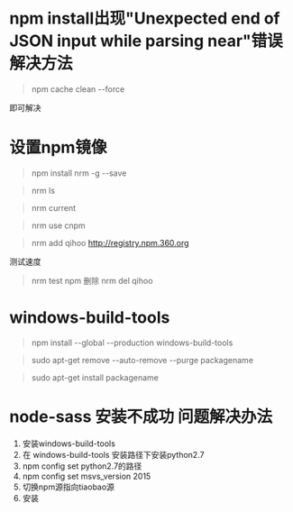 # npm install出现"Unexpected end of JSON input while parsing near"错误解决方法

> npm cache clean --force

即可解决

# 设置npm镜像

> npm install nrm -g --save

> nrm ls

> nrm current

> nrm use cnpm

> nrm add qihoo http://registry.npm.360.org

测试速度
> nrm test npm
删除
> nrm del qihoo

# windows-build-tools
> npm install --global --production windows-build-tools

> sudo apt-get remove --auto-remove --purge packagename

> sudo apt-get install packagename

# node-sass 安装不成功 问题解决办法
1. 安装windows-build-tools
2. 在  windows-build-tools 安装路径下安装python2.7
3. npm config set python2.7的路径
4. npm config set msvs_version 2015
5. 切换npm源指向tiaobao源
6. 安装
